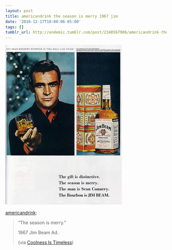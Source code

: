 ```yaml
---
layout: post
title: americandrink the season is merry 1967 jim
date: '2010-12-17T10:00:06-05:00'
tags: []
tumblr_url: http://endemic.tumblr.com/post/2348567906/americandrink-the-season-is-merry-1967-jim
---
```

 ![](/tumblr_files/tumblr_ldjmntghme1qc00jno1_400.jpg)  

[americandrink](http://americandrink.net/post/2341088483/the-season-is-merry-1967-jim-beam-ad-via):

> “The season is merry.”
> 
> 1967 Jim Beam Ad.
> 
> (via [Coolness Is Timeless](http://coolnessistimeless.blogspot.com/2009/12/sean-connery-brings-jim-beam-for.html))
